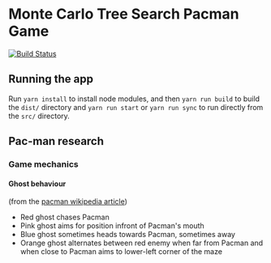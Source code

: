# Monte Carlo Tree Search Pacman Game
[![Build Status](https://travis-ci.org/uasabi/pacman-mcts.svg?branch=master)](https://travis-ci.org/uasabi/pacman-mcts)
## Running the app
Run `yarn install` to install node modules, and then `yarn run build` to build the `dist/` directory and `yarn run start` or `yarn run sync` to run directly from the `src/` directory.

## Pac-man research
### Game mechanics
#### Ghost behaviour
(from the [pacman wikipedia article](https://en.wikipedia.org/wiki/Pac-Man#Enemies))
* Red ghost chases Pacman
* Pink ghost aims for position infront of Pacman's mouth
* Blue ghost sometimes heads towards Pacman, sometimes away
* Orange ghost alternates between red enemy when far from Pacman and when close to Pacman aims to lower-left corner of the maze
